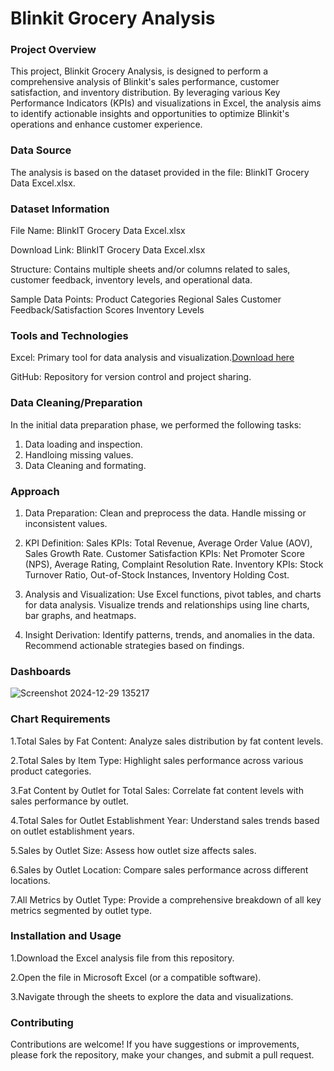 # Blinkit Grocery Analysis

### Project Overview


This project, Blinkit Grocery Analysis, is designed to perform a comprehensive analysis of Blinkit's sales performance, customer satisfaction, and inventory distribution. By leveraging various Key Performance Indicators (KPIs) and visualizations in Excel, the analysis aims to identify actionable insights and opportunities to optimize Blinkit's operations and enhance customer experience.

### Data Source

The analysis is based on the dataset provided in the file: BlinkIT Grocery Data Excel.xlsx.

### Dataset Information
File Name: BlinkIT Grocery Data Excel.xlsx

Download Link: BlinkIT Grocery Data Excel.xlsx

Structure: Contains multiple sheets and/or columns related to sales, customer feedback, inventory levels, and operational data.

Sample Data Points:
Product Categories
Regional Sales
Customer Feedback/Satisfaction Scores
Inventory Levels

### Tools and Technologies

Excel: Primary tool for data analysis and visualization.[Download here](https://microsoft.com)

GitHub: Repository for version control and project sharing.

### Data Cleaning/Preparation

In the initial data preparation phase, we performed the following tasks:
1. Data loading and inspection.
2. Handloing missing values.
3. Data Cleaning and formating.

### Approach

1. Data Preparation:
Clean and preprocess the data.
Handle missing or inconsistent values.

2. KPI Definition:
Sales KPIs: Total Revenue, Average Order Value (AOV), Sales Growth Rate.
Customer Satisfaction KPIs: Net Promoter Score (NPS), Average Rating, Complaint Resolution Rate.
Inventory KPIs: Stock Turnover Ratio, Out-of-Stock Instances, Inventory Holding Cost.

3. Analysis and Visualization:
Use Excel functions, pivot tables, and charts for data analysis.
Visualize trends and relationships using line charts, bar graphs, and heatmaps.

4. Insight Derivation:
Identify patterns, trends, and anomalies in the data.
Recommend actionable strategies based on findings.

### Dashboards

![Screenshot 2024-12-29 135217](https://github.com/user-attachments/assets/7d1e4ae8-e379-43b9-9164-c0101ce3bfcf)

### Chart Requirements
1.Total Sales by Fat Content: Analyze sales distribution by fat content levels.

2.Total Sales by Item Type: Highlight sales performance across various product categories.

3.Fat Content by Outlet for Total Sales: Correlate fat content levels with sales performance by outlet.

4.Total Sales for Outlet Establishment Year: Understand sales trends based on outlet establishment years.

5.Sales by Outlet Size: Assess how outlet size affects sales.

6.Sales by Outlet Location: Compare sales performance across different locations.

7.All Metrics by Outlet Type: Provide a comprehensive breakdown of all key metrics segmented by outlet type.

### Installation and Usage
1.Download the Excel analysis file from this repository.

2.Open the file in Microsoft Excel (or a compatible software).

3.Navigate through the sheets to explore the data and visualizations.

### Contributing
Contributions are welcome! If you have suggestions or improvements, please fork the repository, make your changes, and submit a pull request.



